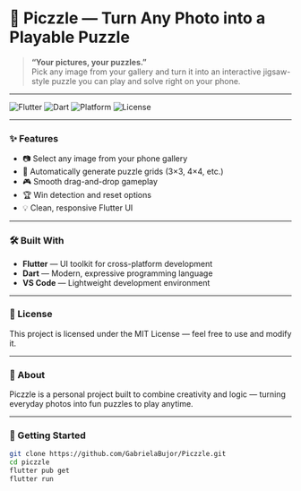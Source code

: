 # 🧩 Piczzle — Turn Any Photo into a Playable Puzzle

> **“Your pictures, your puzzles.”**  
> Pick any image from your gallery and turn it into an interactive jigsaw-style puzzle you can play and solve right on your phone.

---

![Flutter](https://img.shields.io/badge/Flutter-02569B?style=for-the-badge&logo=flutter&logoColor=white)
![Dart](https://img.shields.io/badge/Dart-0175C2?style=for-the-badge&logo=dart&logoColor=white)
![Platform](https://img.shields.io/badge/Platform-Android%20%7C%20iOS-blue?style=for-the-badge)
![License](https://img.shields.io/badge/License-MIT-green?style=for-the-badge)

---

### ✨ Features
- 📷 Select any image from your phone gallery  
- 🧩 Automatically generate puzzle grids (3×3, 4×4, etc.)  
- 🎮 Smooth drag-and-drop gameplay  
- 🏆 Win detection and reset options  
- 💡 Clean, responsive Flutter UI  

---

### 🛠️ Built With
- **Flutter** — UI toolkit for cross-platform development  
- **Dart** — Modern, expressive programming language  
- **VS Code** — Lightweight development environment  

---

### 📜 License

This project is licensed under the MIT License — feel free to use and modify it.

---

### 💬 About

Piczzle is a personal project built to combine creativity and logic — turning everyday photos into fun puzzles to play anytime.

---

### 🚀 Getting Started
````bash
git clone https://github.com/GabrielaBujor/Piczzle.git
cd piczzle
flutter pub get
flutter run
